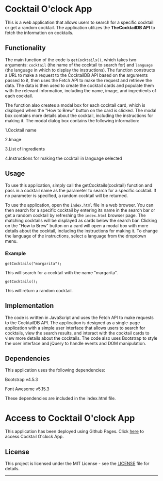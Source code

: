 # Cocktail O'clock App

This is a web application that allows users to search for a specific cocktail or get a random cocktail. The application utilizes the **TheCocktailDB API** to fetch the information on cocktails.

## Functionality

The main function of the code is `getCocktails()`, which takes two arguments: `cocktail` (the name of the cocktail to search for) and `language` (the language in which to display the instructions). The function constructs a URL to make a request to the CocktailDB API based on the arguments passed to it, then uses the Fetch API to make the request and retrieve the data. The data is then used to create the cocktail cards and populate them with the relevant information, including the name, image, and ingredients of each cocktail.

The function also creates a modal box for each cocktail card, which is displayed when the "How to Brew" button on the card is clicked. The modal box contains more details about the cocktail, including the instructions for making it.
The modal dialog box contains the following information:

1.Cocktail name

2.Image

3.List of ingredients

4.Instructions for making the cocktail in language selected


## Usage

To use this application, simply call the getCocktails(cocktail) function and pass in a cocktail name as the parameter to search for a specific cocktail. If no parameter is specified, a random cocktail will be returned.

To use the application, open the `index.html` file in a web browser. You can then search for a specific cocktail by entering its name in the search bar or get a random cocktail by refreshing the `index.html` browser page. The matching cocktails will be displayed as cards below the search bar. Clicking on the "How to Brew" button on a card will open a modal box with more details about the cocktail, including the instructions for making it. To change the language of the instructions, select a language from the dropdown menu.

### Example

````
getCocktails("margarita");
````
This will search for a cocktail with the name "margarita".

````
getCocktails();
````

This will return a random cocktail.

## Implementation

The code is written in JavaScript and uses the Fetch API to make requests to the CocktailDB API. The application is designed as a single-page application with a simple user interface that allows users to search for cocktails, view the search results, and interact with the cocktail cards to view more details about the cocktails. The code also uses Bootstrap to style the user interface and jQuery to handle events and DOM manipulation.


## Dependencies

This application uses the following dependencies:

Bootstrap v4.5.3

Font Awesome v5.15.3

These dependencies are included in the index.html file.

# Access to Cocktail O'clock App

This application has been deployed using Github Pages. Click [here](https://sheringugi.github.io/Phase-1-Independent-Project/) to access Cocktail O'clock App.  

## License

This project is licensed under the MIT License - see the [LICENSE](LICENSE) file for details.

---
